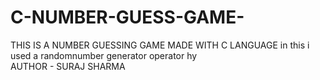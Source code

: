 # C-NUMBER-GUESS-GAME-
THIS IS A NUMBER GUESSING GAME MADE WITH C LANGUAGE in this i used a randomnumber generator operator  hy<br>
AUTHOR - SURAJ SHARMA
